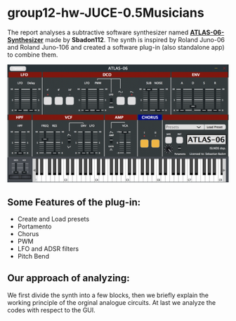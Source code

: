 # group12-hw-JUCE-0.5Musicians
The report analyses a subtractive software synthesizer named [**ATLAS-06-Synthesizer**](https://github.com/sbadon122/ATLAS-06-Synthesizer) made by **Sbadon112**. 
The synth is inspired by Roland Juno-06 and Roland Juno-106 and created a software plug-in (also standalone app) to combine them.

![Alt text](z.ATLAS-06-screenshot.png)

## Some Features of the plug-in:
* Create and Load presets
* Portamento
* Chorus
* PWM
* LFO and ADSR filters
* Pitch Bend

## Our approach of analyzing:
We first divide the synth into a few blocks, then we briefly explain the working principle of the orginal analogue circuits. At last we analyze the codes with respect to the GUI.
